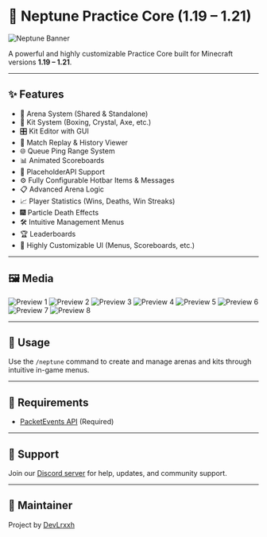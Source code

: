 # 🌊 Neptune Practice Core (1.19 – 1.21)

![Neptune Banner](https://github.com/user-attachments/assets/d044e94d-2e6f-4495-a7ed-c997b305eb4a)

A powerful and highly customizable Practice Core built for Minecraft versions **1.19 – 1.21**.

---

## ✨ Features

- 🔁 Arena System (Shared & Standalone)
- 🥊 Kit System (Boxing, Crystal, Axe, etc.)
- 🎛️ Kit Editor with GUI
- 🎥 Match Replay & History Viewer
- 🌐 Queue Ping Range System
- 📊 Animated Scoreboards
- 🧩 PlaceholderAPI Support
- ⚙️ Fully Configurable Hotbar Items & Messages
- 📋 Advanced Arena Logic
- 📈 Player Statistics (Wins, Deaths, Win Streaks)
- 🎆 Particle Death Effects
- 🛠️ Intuitive Management Menus
- 🏆 Leaderboards
- 🧩 Highly Customizable UI (Menus, Scoreboards, etc.)

---

## 🖼️ Media

![Preview 1](https://github.com/Devlrxxh/Neptune/assets/125221056/6e0d63dd-f0f0-4165-ac0e-1b7d6f66f588)
![Preview 2](https://github.com/Devlrxxh/Neptune/assets/125221056/bad14a9b-b742-45e1-923a-0317cd07d37e)
![Preview 3](https://github.com/Devlrxxh/Neptune/assets/125221056/f60d56fc-1b24-478b-9ccc-4ab2711f4b42)
![Preview 4](https://github.com/Devlrxxh/Neptune/assets/125221056/86281423-a371-44fe-a13b-3a86a8dd150b)
![Preview 5](https://github.com/Devlrxxh/Neptune/assets/125221056/ee05f045-a03a-4fce-9c54-6849107e0ecb)
![Preview 6](https://github.com/Devlrxxh/Neptune/assets/125221056/9957b2a0-8292-4cb3-9e80-ca7c8442a70c)
![Preview 7](https://github.com/Devlrxxh/Neptune/assets/125221056/cd7adf54-f4b3-425c-add5-99cad13b6174)
![Preview 8](https://github.com/Devlrxxh/Neptune/assets/125221056/f2b0436a-3d37-47b1-839b-588ead692227)

---

## 🧪 Usage

Use the `/neptune` command to create and manage arenas and kits through intuitive in-game menus.

---

## 📎 Requirements

- [PacketEvents API](https://www.spigotmc.org/resources/80279/) (Required)

---

## 💬 Support

Join our [Discord server](https://discord.gg/f6rUtpy6y4) for help, updates, and community support.

---

## 👤 Maintainer

Project by [DevLrxxh](https://github.com/Devlrxxh)
